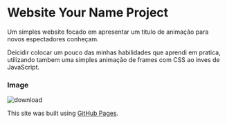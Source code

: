 # Website Your Name Project

Um simples website focado em apresentar um titulo de animação para novos espectadores conheçam.

Deicidir colocar um pouco das minhas habilidades que aprendi em pratica, utilizando tambem uma simples animação de frames com CSS
ao inves de JavaScript.

### Image

![download](https://github.com/Yuuts1/CrunchyrollYourName/assets/105507380/1a75a5bb-3e17-4499-a292-b2fcf9a2fb9c)

This site was built using [GitHub Pages]([https://pages.github.com/](https://yuuts1.github.io/CrunchyrollYourName/)).

